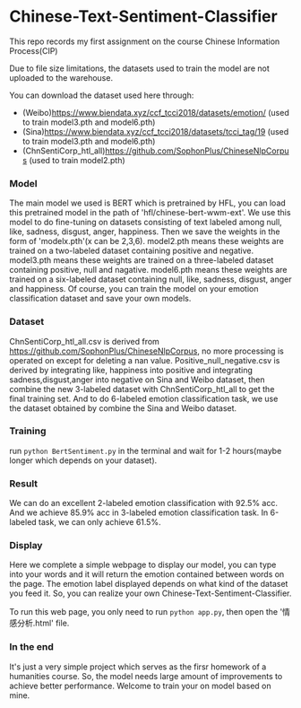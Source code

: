 # Chinese-Text-Sentiment-Classifier
This repo records my first assignment on the course Chinese Information Process(CIP)

Due to file size limitations, the datasets used to train the model are not uploaded to the warehouse.

You can download the dataset used here through:
  - (Weibo)https://www.biendata.xyz/ccf_tcci2018/datasets/emotion/ (used to train model3.pth and model6.pth)
  - (Sina)https://www.biendata.xyz/ccf_tcci2018/datasets/tcci_tag/19 (used to train model3.pth and model6.pth)
  - (ChnSentiCorp_htl_all)https://github.com/SophonPlus/ChineseNlpCorpus (used to train model2.pth)

### Model
The main model we used is BERT which is pretrained by HFL, you can load this pretrained model in the path of 'hfl/chinese-bert-wwm-ext'. We use this model to do fine-tuning on datasets consisting of text labeled among null, like, sadness, disgust, anger, happiness. Then we save the weights in the form of 'modelx.pth'(x can be 2,3,6). model2.pth means these weights are trained on a two-labeled dataset containing positive and negative. model3.pth means these weights are trained on a three-labeled dataset containing positive, null and nagative. model6.pth means these weights are trained on a six-labeled dataset containing null, like, sadness, disgust, anger and happiness. Of course, you can train the model on your emotion classification dataset and save your own models.

### Dataset
ChnSentiCorp_htl_all.csv is derived from https://github.com/SophonPlus/ChineseNlpCorpus, no more processing is operated on except for deleting a nan value. Positive_null_negative.csv is derived by integrating like, happiness into positive and integrating sadness,disgust,anger into negative on Sina and Weibo dataset, then combine the new 3-labeled dataset with ChnSentiCorp_htl_all to get the final training set. And to do 6-labeled emotion classification task, we use the dataset obtained by combine the Sina and Weibo dataset.

### Training
run `python BertSentiment.py`  in the terminal and wait for 1-2 hours(maybe longer which depends on your dataset).

### Result
We can do an excellent 2-labeled emotion classification with 92.5% acc. And we achieve 85.9% acc in 3-labeled emotion classification task. In 6-labeled task, we can only achieve 61.5%.

### Display
Here we complete a simple webpage to display our model, you can type into your words and it will return the emotion contained between words on the page. The emotion label displayed depends on what kind of the dataset you feed it. So, you can realize your own Chinese-Text-Sentiment-Classifier.

To run this web page, you only need to run `python app.py`, then open the '情感分析.html' file.

### In the end
It's just a very simple project which serves as the firsr homework of a humanities course. So, the model needs large amount of improvements to achieve better performance. Welcome to train your on model based on mine.
